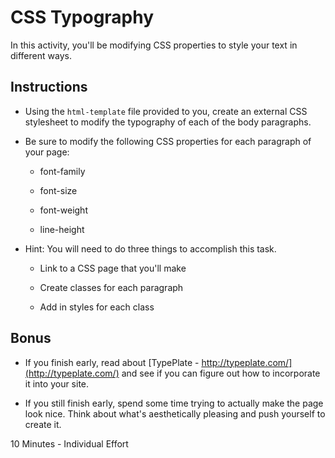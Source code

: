# CSS Typography

In this activity, you'll be modifying CSS properties to style your text in different ways.

## Instructions

* Using the `html-template` file provided to you, create an external CSS stylesheet to modify the typography of each of the body paragraphs.  

* Be sure to modify the following CSS properties for each paragraph of your page:

  * font-family

  * font-size

  * font-weight

  * line-height

* Hint: You will need to do three things to accomplish this task.

  * Link to a CSS page that you'll make

  * Create classes for each paragraph

  * Add in styles for each class 

## Bonus

* If you finish early, read about [TypePlate - http://typeplate.com/](http://typeplate.com/) and see if you can figure out how to incorporate it into your site. 

* If you still finish early, spend some time trying to actually make the page look nice. Think about what's aesthetically pleasing and push yourself to create it. 

10 Minutes - Individual Effort